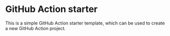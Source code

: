 # GitHub Action starter

This is a simple GitHub Action starter template, which can be used to create a new GitHub Action project.